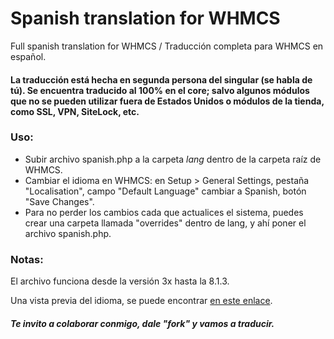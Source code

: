 # Spanish translation for WHMCS
Full spanish translation for WHMCS / Traducción completa para WHMCS en español.

#### La traducción está hecha en segunda persona del singular (se habla de tú). Se encuentra traducido al 100% en el core; salvo algunos módulos que no se pueden utilizar fuera de Estados Unidos o módulos de la tienda, como SSL, VPN, SiteLock, etc.

### Uso:

* Subir archivo spanish.php a la carpeta *lang* dentro de la carpeta raíz de WHMCS.
* Cambiar el idioma en WHMCS: en Setup > General Settings, pestaña "Localisation", campo "Default Language" cambiar a Spanish, botón "Save Changes".
* Para no perder los cambios cada que actualices el sistema, puedes crear una carpeta llamada "overrides" dentro de lang, y ahí poner el archivo spanish.php.

### Notas:

El archivo funciona desde la versión 3x hasta la 8.1.3.

Una vista previa del idioma, se puede encontrar [en este enlace](https://www.pecmo.com.mx/clientes/ "Pecmo").

##### Te invito a colaborar conmigo, dale "fork" y vamos a traducir.
